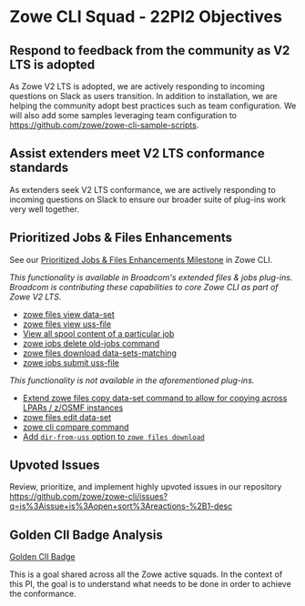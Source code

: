 # Zowe CLI Squad - 22PI2 Objectives

## Respond to feedback from the community as V2 LTS is adopted
As Zowe V2 LTS is adopted, we are actively responding to incoming questions on Slack as users transition. In addition to installation, we are helping the community adopt best practices such as team configuration. We will also add some samples leveraging team configuration to https://github.com/zowe/zowe-cli-sample-scripts.

## Assist extenders meet V2 LTS conformance standards
As extenders seek V2 LTS conformance, we are actively responding to incoming questions on Slack to ensure our broader suite of plug-ins work very well together.

## Prioritized Jobs & Files Enhancements
See our [Prioritized Jobs & Files Enhancements Milestone](https://github.com/zowe/zowe-cli/milestone/65) in Zowe CLI.

*This functionality is available in Broadcom's extended files & jobs plug-ins. Broadcom is contributing these capabilities to core Zowe CLI as part of Zowe V2 LTS.*
* [zowe files view data-set](https://github.com/zowe/zowe-cli/issues/1096)
* [zowe files view uss-file](https://github.com/zowe/zowe-cli/issues/1283)
* [View all spool content of a particular job](https://github.com/zowe/zowe-cli/issues/946)
* [zowe jobs delete old-jobs command](https://github.com/zowe/zowe-cli/issues/1285)
* [zowe files download data-sets-matching](https://github.com/zowe/zowe-cli/issues/1287)
* [zowe jobs submit uss-file](https://github.com/zowe/zowe-cli/issues/1286)

*This functionality is not available in the aforementioned plug-ins.*
* [Extend zowe files copy data-set command to allow for copying across LPARs / z/OSMF instances](https://github.com/zowe/zowe-cli/issues/1098)
* [zowe files edit data-set](https://github.com/zowe/zowe-cli/issues/1097)
* [zowe cli compare command](https://github.com/zowe/zowe-cli/issues/1095)
* [Add `dir-from-uss` option to `zowe files download`](https://github.com/zowe/zowe-cli/issues/1038)

## Upvoted Issues
Review, prioritize, and implement highly upvoted issues in our repository
https://github.com/zowe/zowe-cli/issues?q=is%3Aissue+is%3Aopen+sort%3Areactions-%2B1-desc

## Golden CII Badge Analysis
[Golden CII Badge](https://github.com/zowe/community/issues/1279)

This is a goal shared across all the Zowe active squads. In the context of this PI, the goal is to understand what needs to be done in order to achieve the conformance. 

